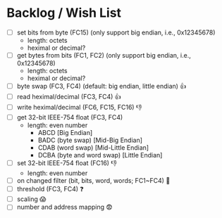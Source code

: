 # Backlog / Wish List
- [ ] set bits from byte (FC15) (only support big endian, i.e., 0x12345678)
    - length: octets
    - heximal or decimal?
- [ ] get bytes from bits (FC1, FC2) (only support big endian, i.e., 0x12345678)
    - length: octets
    - heximal or decimal?
- [ ] byte swap (FC3, FC4) (default: big endian, little endian) :thumbsup:
- [ ] read heximal/decimal (FC3, FC4) :thumbsup:
- [ ] write heximal/decimal (FC6, FC15, FC16) :thumbsdown:
- [ ] get 32-bit IEEE-754 float (FC3, FC4)
    - length: even number
        - ABCD [Big Endian]
        - BADC (byte swap) [Mid-Big Endian]
        - CDAB (word swap) [Mid-Little Endian]
        - DCBA (byte and word swap) [Little Endian]
- [ ] set 32-bit IEEE-754 float (FC16) :thumbsdown:
    - length: even number
- [ ] on changed filter (bit, bits, word, words; FC1~FC4) :clap:
- [ ] threshold (FC3, FC4) :question:
- [ ] scaling :scream:
- [ ] number and address mapping :fearful:
